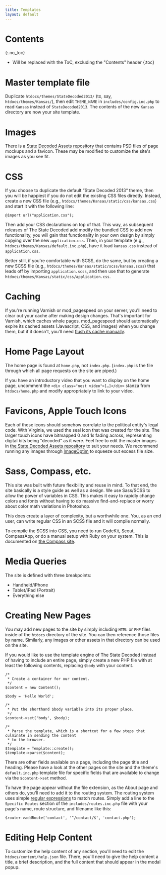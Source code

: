 ```yaml
---
title: Templates
layout: default
---
```


# Contents
{:.no_toc}

* Will be replaced with the ToC, excluding the "Contents" header
{:toc}

# Master template file
Duplicate `htdocs/themes/StateDecoded2013/` (to, say, `htdocs/themes/Kansas/`), then edit `THEME_NAME` in `includes/config.inc.php` to read `Kansas` instead of `StateDecoded2013`. The contents of the new `Kansas` directory are now your site template.

# Images
There is a [State Decoded Assets repository](https://github.com/statedecoded/statedecoded-assets/) that contains PSD files of page mockups and a favicon. These may be modified to customize the site's images as you see fit.

# CSS
If you choose to duplicate the default “State Decoded 2013“ theme, then you will be happiest if you do not edit the existing CSS files directly. Instead, create a new CSS file (e.g., `htdocs/themes/Kansas/static/css/kansas.css`) and start it with the following line:

~~~
@import url("application.css");
~~~

Then add your CSS declarations on top of that. This way, as subsequent releases of The State Decoded add modify the bundled CSS to add new functionality, you will gain that functionality in your own design by simply copying over the new `application.css`. Then, in your template (e.g., `htdocs/themes/Kansas/default.inc.php`), have it load `kansas.css` instead of `application.css`.

Better still, if you're comfortable with SCSS, do the same, but by creating a new SCSS file (e.g., `htdocs/themes/Kansas/static/scss/kansas.scss`) that leads off by importing `application.scss`, and then use that to generate `htdocs/themes/Kansas/static/css/application.css`.

# Caching
If you're running Varnish or mod_pagespeed on your server, you'll need to clear out your cache after making design changes. That's important for Varnish, which caches whole pages. mod_pagespeed should automatically expire its cached assets (Javascript, CSS, and images) when you change them, but if it doesn't, you'll need [flush its cache manually](https://developers.google.com/speed/pagespeed/module/system#flush_cache).

# Home Page Layout
The home page is found at `home.php`, not `index.php`. (`index.php` is the file through which all page requests on the site are piped.)

If you have an introductory video that you want to display on the home page, uncomment the `<div class="nest video">[…]</div>` stanza from `htdocs/home.php` and modify appropriately to link to your video.

# Favicons, Apple Touch Icons

Each of these icons should somehow correlate to the political entity's legal code. With Virginia, we used the seal icon that was created for the site. The larger touch icons have bitmapped 0 and 1s fading across, representing digital bits being "decoded" as it were. Feel free to edit the master images in [the State Decoded Assets repository](https://github.com/statedecoded/statedecoded-assets) to suit your needs. We recommend running any images through [ImageOptim](http://imageoptim.com) to squeeze out excess file size.

# Sass, Compass, etc.

This site was built with future flexibility and reuse in mind. To that end, the site basically is a style guide as well as a design. We use Sass/SCSS to allow the power of variables in CSS. This makes it easy to rapidly change colors and fonts without having to do massive find-and-replace or worry about color math variations in Photoshop.

This does create a layer of complexity, but a worthwhile one. You, as an end user, can write regular CSS in an SCSS file and it will compile normally.

To compile the SCSS into CSS, you need to run CodeKit, Scout, CompassApp, or do a manual setup with Ruby on your system. This is documented on [the Compass site](http://compass-style.org/install/).

# Media Queries

The site is defined with three breakpoints:

* Handheld/iPhone
* Tablet/iPad (Portrait)
* Everything else

# Creating New Pages

You may add new pages to the site by simply including `HTML` or `PHP` files inside of the `htdocs` directory of the site.  You can then reference those files by name.  Similarly, any images or other assets in that directory can be used on the site.

If you would like to use the template engine of The State Decoded instead of having to include an entire page, simply create a new PHP file with at least the following contents, replacing `$body` with your content.

```
/*
 * Create a container for our content.
 */
$content = new Content();

$body = 'Hello World';

/*
 * Put the shorthand $body variable into its proper place.
 */
$content->set('body', $body);

/*
 * Parse the template, which is a shortcut for a few steps that culminate in sending the content
 * to the browser.
 */
$template = Template::create();
$template->parse($content);
```

There are other fields available on a page, including the page title and heading. Please have a look at the other pages on the site and the theme's `default.inc.php` template file for specific fields that are available to change via the `$content->set` method.

To have the page appear without the file extension, as the About page and others do, you'll need to add it to the routing system.  The routing system uses simple [regular expressions](http://www.regular-expressions.info/) to match routes.  Simply add a line to the `Specific Routes` section of the `includes/routes.inc.php` file with your page's name, route structure, and filename like this:

```
$router->addRoute('contact', '^/contact/$', 'contact.php');
```


# Editing Help Content

To customize the help content of any section, you'll need to edit the `htdocs/content/help.json` file.  There, you'll need to give the help content a title, a brief description, and the full content that should appear in the modal popup.

